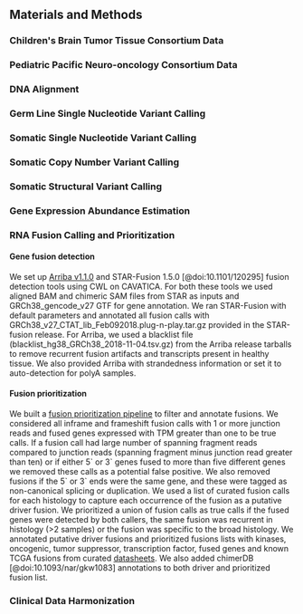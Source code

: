 ## Materials and Methods

### Children's Brain Tumor Tissue Consortium Data

### Pediatric Pacific Neuro-oncology Consortium Data

### DNA Alignment

### Germ Line Single Nucleotide Variant Calling

### Somatic Single Nucleotide Variant Calling

### Somatic Copy Number Variant Calling

### Somatic Structural Variant Calling

### Gene Expression Abundance Estimation

### RNA Fusion Calling and Prioritization
#### Gene fusion detection

We set up [Arriba v1.1.0](https://github.com/suhrig/arriba/) and STAR-Fusion 1.5.0 [@doi:10.1101/120295] fusion detection tools using CWL on CAVATICA.
For both these tools we used aligned BAM and chimeric SAM files from STAR as inputs and GRCh38_gencode_v27 GTF for gene annotation.
We ran STAR-Fusion with default parameters and annotated all fusion calls with GRCh38_v27_CTAT_lib_Feb092018.plug-n-play.tar.gz provided in the STAR-fusion release. 
For Arriba, we used a blacklist file (blacklist_hg38_GRCh38_2018-11-04.tsv.gz) from the Arriba release tarballs to remove recurrent fusion artifacts and transcripts present in healthy tissue.
We also provided Arriba with strandedness information or set it to auto-detection for polyA samples.

#### Fusion prioritization

We built a [fusion prioritization pipeline](https://github.com/d3b-center/fusion_filtering_pipeline) to filter and annotate fusions.
We considered all inframe and frameshift fusion calls with 1 or more junction reads and fused genes expressed with TPM greater than one to be true calls.
If a fusion call had large number of spanning fragment reads compared to junction reads (spanning fragment minus junction read greater than ten) or if either 5\` or 3\` genes fused to more than five different genes we removed these calls as a potential false positive.
We also removed fusions if the 5\` or 3\` ends were the same gene, and these were tagged as non-canonical splicing or duplication.
We used a list of curated fusion calls for each histology to capture each occurrence of the fusion as a putative driver fusion.
We prioritized a union of fusion calls as true calls if the fused genes were detected by both callers, the same fusion was recurrent in histology (>2 samples) or the fusion was specific to the broad histology. 
We annotated putative driver fusions and prioritized fusions lists with kinases, oncogenic, tumor suppressor, transcription factor, fused genes and known TCGA fusions from curated [datasheets](https://github.com/d3b-center/fusion_filtering_pipeline/tree/master/references).
We also added chimerDB [@doi:10.1093/nar/gkw1083] annotations to both driver and prioritized fusion list.

### Clinical Data Harmonization
